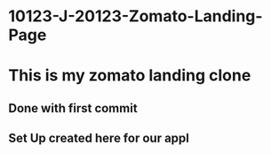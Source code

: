 # 10123-J-20123-Zomato-Landing-Page

# This is my zomato landing clone

## Done with first commit


## Set Up created here for our appl
